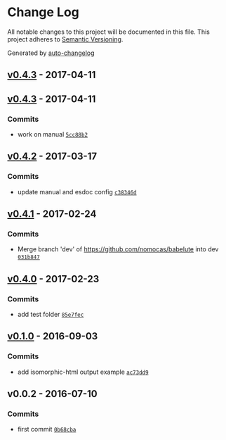 # Change Log
All notable changes to this project will be documented in this file. This project adheres to [Semantic Versioning](http://semver.org/).

Generated by [auto-changelog](https://github.com/CookPete/auto-changelog)


## [v0.4.3](https://github.com/nomocas/babelute/compare/v0.4.3...v0.4.3) - 2017-04-11


## [v0.4.3](https://github.com/nomocas/babelute/compare/v0.4.2...v0.4.3) - 2017-04-11

### Commits
* work on manual [`5cc88b2`](https://github.com/nomocas/babelute/commit/5cc88b29b64b549ffcce269b736ffa23333b9794)


## [v0.4.2](https://github.com/nomocas/babelute/compare/v0.4.1...v0.4.2) - 2017-03-17

### Commits
* update manual and esdoc config [`c38346d`](https://github.com/nomocas/babelute/commit/c38346d076d0f7ead3da0a0cac50a5c967e56530)


## [v0.4.1](https://github.com/nomocas/babelute/compare/v0.4.0...v0.4.1) - 2017-02-24

### Commits
* Merge branch 'dev' of https://github.com/nomocas/babelute into dev [`031b847`](https://github.com/nomocas/babelute/commit/031b8478af927f159dc41b7fa4e2a4fff908d56c)


## [v0.4.0](https://github.com/nomocas/babelute/compare/v0.1.0...v0.4.0) - 2017-02-23

### Commits
* add test folder [`85e7fec`](https://github.com/nomocas/babelute/commit/85e7fec11e81dd4d88db01e5df982f0f5336d2c4)


## [v0.1.0](https://github.com/nomocas/babelute/compare/v0.0.2...v0.1.0) - 2016-09-03

### Commits
* add isomorphic-html output example [`ac73dd9`](https://github.com/nomocas/babelute/commit/ac73dd9f08f6dbe78c948be7b869b5da3203d325)


## v0.0.2 - 2016-07-10

### Commits
* first commit [`0b68cba`](https://github.com/nomocas/babelute/commit/0b68cbace8574677504b663b61cf042e78a4941e)
